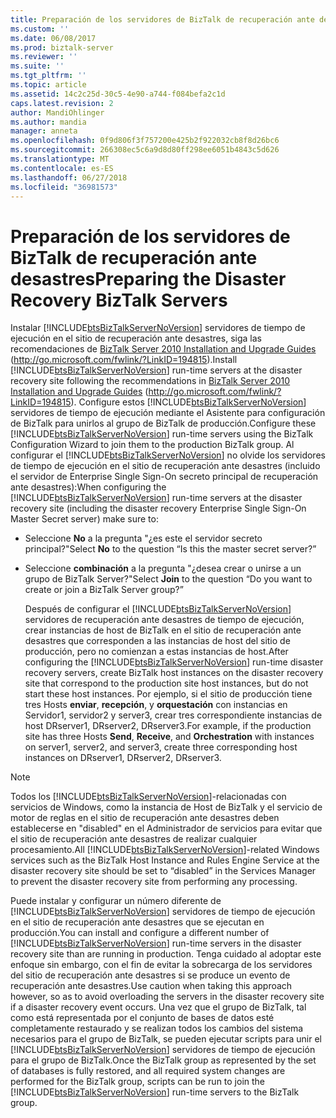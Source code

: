 ```yaml
---
title: Preparación de los servidores de BizTalk de recuperación ante desastres | Microsoft Docs
ms.custom: ''
ms.date: 06/08/2017
ms.prod: biztalk-server
ms.reviewer: ''
ms.suite: ''
ms.tgt_pltfrm: ''
ms.topic: article
ms.assetid: 14c2c25d-30c5-4e90-a744-f084befa2c1d
caps.latest.revision: 2
author: MandiOhlinger
ms.author: mandia
manager: anneta
ms.openlocfilehash: 0f9d806f3f757200e425b2f922032cb8f8d26bc6
ms.sourcegitcommit: 266308ec5c6a9d8d80ff298ee6051b4843c5d626
ms.translationtype: MT
ms.contentlocale: es-ES
ms.lasthandoff: 06/27/2018
ms.locfileid: "36981573"
---
```

# <a name="preparing-the-disaster-recovery-biztalk-servers"></a><span data-ttu-id="9ce09-102">Preparación de los servidores de BizTalk de recuperación ante desastres</span><span class="sxs-lookup"><span data-stu-id="9ce09-102">Preparing the Disaster Recovery BizTalk Servers</span></span>
<span data-ttu-id="9ce09-103">Instalar [!INCLUDE[btsBizTalkServerNoVersion](../includes/btsbiztalkservernoversion-md.md)] servidores de tiempo de ejecución en el sitio de recuperación ante desastres, siga las recomendaciones de [BizTalk Server 2010 Installation and Upgrade Guides](http://go.microsoft.com/fwlink/?LinkID=194815) (<http://go.microsoft.com/fwlink/?LinkID=194815>).</span><span class="sxs-lookup"><span data-stu-id="9ce09-103">Install [!INCLUDE[btsBizTalkServerNoVersion](../includes/btsbiztalkservernoversion-md.md)] run-time servers at the disaster recovery site following the recommendations in [BizTalk Server 2010 Installation and Upgrade Guides](http://go.microsoft.com/fwlink/?LinkID=194815) (<http://go.microsoft.com/fwlink/?LinkID=194815>).</span></span> <span data-ttu-id="9ce09-104">Configure estos [!INCLUDE[btsBizTalkServerNoVersion](../includes/btsbiztalkservernoversion-md.md)] servidores de tiempo de ejecución mediante el Asistente para configuración de BizTalk para unirlos al grupo de BizTalk de producción.</span><span class="sxs-lookup"><span data-stu-id="9ce09-104">Configure these [!INCLUDE[btsBizTalkServerNoVersion](../includes/btsbiztalkservernoversion-md.md)] run-time servers using the BizTalk Configuration Wizard to join them to the production BizTalk group.</span></span> <span data-ttu-id="9ce09-105">Al configurar el [!INCLUDE[btsBizTalkServerNoVersion](../includes/btsbiztalkservernoversion-md.md)] no olvide los servidores de tiempo de ejecución en el sitio de recuperación ante desastres (incluido el servidor de Enterprise Single Sign-On secreto principal de recuperación ante desastres):</span><span class="sxs-lookup"><span data-stu-id="9ce09-105">When configuring the [!INCLUDE[btsBizTalkServerNoVersion](../includes/btsbiztalkservernoversion-md.md)] run-time servers at the disaster recovery site (including the disaster recovery Enterprise Single Sign-On Master Secret server) make sure to:</span></span>  
  
- <span data-ttu-id="9ce09-106">Seleccione **No** a la pregunta "¿es este el servidor secreto principal?"</span><span class="sxs-lookup"><span data-stu-id="9ce09-106">Select **No** to the question “Is this the master secret server?”</span></span>  
  
- <span data-ttu-id="9ce09-107">Seleccione **combinación** a la pregunta "¿desea crear o unirse a un grupo de BizTalk Server?"</span><span class="sxs-lookup"><span data-stu-id="9ce09-107">Select **Join** to the question “Do you want to create or join a BizTalk Server group?”</span></span>  
  
  <span data-ttu-id="9ce09-108">Después de configurar el [!INCLUDE[btsBizTalkServerNoVersion](../includes/btsbiztalkservernoversion-md.md)] servidores de recuperación ante desastres de tiempo de ejecución, crear instancias de host de BizTalk en el sitio de recuperación ante desastres que corresponden a las instancias de host del sitio de producción, pero no comienzan a estas instancias de host.</span><span class="sxs-lookup"><span data-stu-id="9ce09-108">After configuring the [!INCLUDE[btsBizTalkServerNoVersion](../includes/btsbiztalkservernoversion-md.md)] run-time disaster recovery servers, create BizTalk host instances on the disaster recovery site that correspond to the production site host instances, but do not start these host instances.</span></span> <span data-ttu-id="9ce09-109">Por ejemplo, si el sitio de producción tiene tres Hosts **enviar**, **recepción**, y **orquestación** con instancias en Servidor1, servidor2 y server3, crear tres correspondiente instancias de host DRserver1, DRserver2, DRserver3.</span><span class="sxs-lookup"><span data-stu-id="9ce09-109">For example, if the production site has three Hosts **Send**, **Receive**, and **Orchestration** with instances on server1, server2, and server3, create three corresponding host instances on DRserver1, DRserver2, DRserver3.</span></span>  
  
> [!NOTE]
>  <span data-ttu-id="9ce09-110">Todos los [!INCLUDE[btsBizTalkServerNoVersion](../includes/btsbiztalkservernoversion-md.md)]-relacionadas con servicios de Windows, como la instancia de Host de BizTalk y el servicio de motor de reglas en el sitio de recuperación ante desastres deben establecerse en "disabled" en el Administrador de servicios para evitar que el sitio de recuperación ante desastres de realizar cualquier procesamiento.</span><span class="sxs-lookup"><span data-stu-id="9ce09-110">All [!INCLUDE[btsBizTalkServerNoVersion](../includes/btsbiztalkservernoversion-md.md)]-related Windows services such as the BizTalk Host Instance and Rules Engine Service at the disaster recovery site should be set to “disabled” in the Services Manager to prevent the disaster recovery site from performing any processing.</span></span>  
  
 <span data-ttu-id="9ce09-111">Puede instalar y configurar un número diferente de [!INCLUDE[btsBizTalkServerNoVersion](../includes/btsbiztalkservernoversion-md.md)] servidores de tiempo de ejecución en el sitio de recuperación ante desastres que se ejecutan en producción.</span><span class="sxs-lookup"><span data-stu-id="9ce09-111">You can install and configure a different number of [!INCLUDE[btsBizTalkServerNoVersion](../includes/btsbiztalkservernoversion-md.md)] run-time servers in the disaster recovery site than are running in production.</span></span> <span data-ttu-id="9ce09-112">Tenga cuidado al adoptar este enfoque sin embargo, con el fin de evitar la sobrecarga de los servidores del sitio de recuperación ante desastres si se produce un evento de recuperación ante desastres.</span><span class="sxs-lookup"><span data-stu-id="9ce09-112">Use caution when taking this approach however, so as to avoid overloading the servers in the disaster recovery site if a disaster recovery event occurs.</span></span> <span data-ttu-id="9ce09-113">Una vez que el grupo de BizTalk, tal como está representada por el conjunto de bases de datos esté completamente restaurado y se realizan todos los cambios del sistema necesarios para el grupo de BizTalk, se pueden ejecutar scripts para unir el [!INCLUDE[btsBizTalkServerNoVersion](../includes/btsbiztalkservernoversion-md.md)] servidores de tiempo de ejecución para el grupo de BizTalk.</span><span class="sxs-lookup"><span data-stu-id="9ce09-113">Once the BizTalk group as represented by the set of databases is fully restored, and all required system changes are performed for the BizTalk group, scripts can be run to join the [!INCLUDE[btsBizTalkServerNoVersion](../includes/btsbiztalkservernoversion-md.md)] run-time servers to the BizTalk group.</span></span>